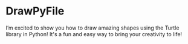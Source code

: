 # DrawPyFile
I’m excited to show you how to draw amazing shapes using the Turtle library in Python! It's a fun and easy way to bring your creativity to life!
